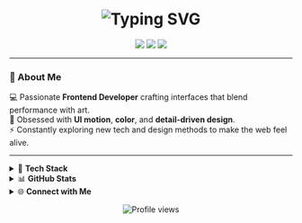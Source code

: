<!-- ⚡ GitHub Profile README for Kuro -->

<h1 align="center">
  <img src="https://readme-typing-svg.herokuapp.com?font=Fira+Code&weight=600&size=28&pause=1000&color=00F5FF&center=true&vCenter=true&width=700&lines=Welcome+to+my+code+space+👾;I'm+Kuro+-+Frontend+Developer+%7C+Tech+Explorer;Designing+and+building+aesthetic+web+experiences" alt="Typing SVG" />
</h1>

<p align="center">
  <img src="https://img.shields.io/badge/Focus-Frontend_Development-00F5FF?style=for-the-badge&logo=codepen&logoColor=white"/>
  <img src="https://img.shields.io/badge/Style-Dark_Neon-9400FF?style=for-the-badge&logo=tailwindcss&logoColor=white"/>
  <img src="https://img.shields.io/badge/Workflow-Creative_&_Clean-FF00FF?style=for-the-badge&logo=visualstudiocode&logoColor=white"/>
</p>

---

### 🧠 About Me
💻 Passionate **Frontend Developer** crafting interfaces that blend performance with art.  
🧩 Obsessed with **UI motion**, **color**, and **detail-driven design**.  
⚡ Constantly exploring new tech and design methods to make the web feel alive.  

---

<details>
  <summary>🎯 <b>Tech Stack</b></summary>
  <br/>

  #### 🖥️ Frontend
  <p align="left">
    <img src="https://skillicons.dev/icons?i=angular,react,bootstrap,html,css,js,ts" />
    <br/>
    <b>Angular • React • Bootstrap • HTML5 • CSS3 • JavaScript • TypeScript</b>
  </p>

  #### 🧱 Backend & Databases
  <p align="left">
    <img src="https://skillicons.dev/icons?i=django,nodejs,python,postgres,mysql" />
    <br/>
    <b>Django • Node.js • Python • PostgreSQL • MySQL</b>
  </p>

  #### ⚙️ Tools & Software
  <p align="left">
    <img src="https://skillicons.dev/icons?i=vscode,git,github,docker,postman,figma,ae,ps,discord" />
    <br/>
    <b>VS Code • Git & GitHub • Docker • Postman • Figma • Adobe Suite • Discord</b>
  </p>
</details>

<details>
  <summary>📊 <b>GitHub Stats</b></summary>
  <br/>
  <div align="center">
    <img src="https://github-readme-stats.vercel.app/api?username=K1yotakaaa&show_icons=true&theme=tokyonight&hide_border=true" height="160"/>
    <img src="https://github-readme-streak-stats.herokuapp.com/?user=K1yotakaaa&theme=tokyonight&hide_border=true" height="160"/>
    <br/>
    <img src="https://github-readme-stats.vercel.app/api/top-langs/?username=K1yotakaaa&layout=compact&theme=tokyonight&hide_border=true" height="130"/>
  </div>
</details>

<details>
  <summary>🌐 <b>Connect with Me</b></summary>
  <br/>
  <p align="left">
    <a href="https://github.com/K1yotakaaa" target="_blank">
      <img src="https://img.shields.io/badge/GitHub-0D1117?style=for-the-badge&logo=github&logoColor=white" />
    </a>
    <a href="https://www.linkedin.com/in/kuroli" target="_blank">
      <img src="https://img.shields.io/badge/LinkedIn-0077B5?style=for-the-badge&logo=linkedin&logoColor=white" />
    </a>
  </p>
</details>

<p align="center">
  <img src="https://komarev.com/ghpvc/?username=K1yotakaaa&color=00F5FF&style=flat-square" alt="Profile views" />
</p>
